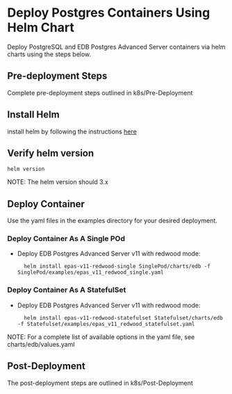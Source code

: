 # Deploy Postgres Containers Using Helm Chart
Deploy PostgreSQL and EDB Postgres Advanced Server containers via helm charts using the steps below. 

## Pre-deployment Steps

Complete pre-deployment steps outlined in k8s/Pre-Deployment

## Install Helm
install helm by following the instructions [here](https://helm.sh/docs/intro/install/)

## Verify helm version

    helm version
NOTE: The helm version should 3.x

## Deploy Container 
Use the yaml files in the examples directory for your desired deployment.

### Deploy Container As A Single POd

- Deploy EDB Postgres Advanced Server v11 with redwood mode:

        helm install epas-v11-redwood-single SinglePod/charts/edb -f SinglePod/examples/epas_v11_redwood_single.yaml
 

### Deploy Container As A StatefulSet

- Deploy EDB Postgres Advanced Server v11 with redwood mode:

        helm install epas-v11-redwood-statefulset Statefulset/charts/edb -f Statefulset/examples/epas_v11_redwood_statefulset.yaml
 

NOTE: For a complete list of available options in the yaml file, see charts/edb/values.yaml


## Post-Deployment

The post-deployment steps are outlined in k8s/Post-Deployment